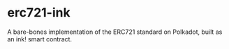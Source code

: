 # erc721-ink
A bare-bones implementation of the ERC721 standard on Polkadot, built as an ink! smart contract. 
